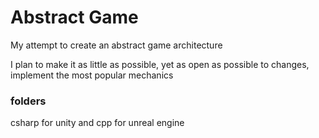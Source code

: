 # Abstract Game
My attempt to create an abstract game architecture

I plan to make it as little as possible, yet as open as possible to changes, implement the most popular mechanics

### folders
csharp for unity and cpp for unreal engine
